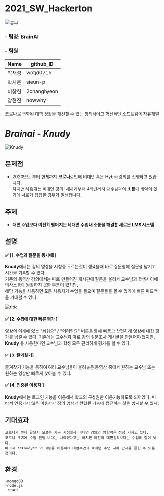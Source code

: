 # 2021_SW_Hackerton   
![공부](https://user-images.githubusercontent.com/69957743/126737523-4f9aa2df-e0b2-433e-96ae-7472722a1428.PNG)

### - 팀명: BrainAI
### - 팀원
|Name|github_ID|
|------|------|
|박재성|wotjd0715|
|박시은|sieun-p|
|이창현|2changhyeon|
|장현진|nowwhy|

코로나로 변화된 대학 생활을 개선할 수 있는 창의적이고 혁신적인 소프트웨어 자유개발
# _Brainai_ - _Knudy_
![Knudy](https://user-images.githubusercontent.com/69957743/126726581-b4e54a3d-e8b2-409c-8ef3-67808093f148.PNG)   

## 문제점
- 2020년도 부터 현재까지 **코로나**로인해 비대면 혹은 Hybrid강의를 진행하고 있습니다.   
하지만 처음겪는 비대면 강의! 새내기부터 4학년까지 교수님과의 **소통**에 제약이 있기에 서로가 답답한 경우가 발생합니다.

## 주제
- **대면 수업보다 여전히 떨어지는 비대면 수업내 소통을 해결할 새로운 LMS 시스템**

## 설명

 #### ✅ [1. 수업과 질문을 동시에!]   
   **Knudy**에서는 강의 영상을 시청중 모르는것이 생겼을때 바로 질문창에 질문을 남기고 시간을 기록할 수 있다.       
   기존의 동영상 강의에서는 따로 만들어진 게시판에 질문을 올려서 교수님과 학생사이에 의사소통이
   원활하지 못한 부분이 있지만,   
   해당 기능을 사용하면 모든 사용자가 수업을 들으며 질문들을 볼 수 있기에 빠른 피드백을 기대할 수 있다.
      
   ![title](https://user-images.githubusercontent.com/69957743/126738283-2f4c8cd7-a8f8-4031-a2f1-588ccf8fdc77.png)
 
 
 #### ✅ [2. 수업에 대한 빠른 평가 ]   
   영상의 아래에 있는 "쉬워요" / "어려워요" 버튼을 통해 빠르고 간편하게 영상에 대한 평가를 남길 수 있다.
   기존에는 교수님이 따로 강의 설문조사 게시글을 만들어야 했지만, **Knudy** 를 사용한다면 교수님과 학생
   모두 편리하게 평가를 할 수 있다.
 
 
 #### ✅ [3. 즐겨찾기]   
   즐겨찾기 기능을 통하여 여러 교수님들이 올려놓은 동영상 중에서 원하는 교수님 또는 원하는 영상만 빠르게 찾아볼 수 있다.
     
 
 #### ✅ [4. 인증된 이용자 ]  
   **Knudy**에서는 로그인 기능을 이용해서 학교의 구성원만 이용가능하도록 되어있다.
   따라서 인증되지 않은 이용자가 강의 영상과 관련된 기능에 접근하는 것을 방지할 수 있다.
     
    
    
 ## 기대효과
    코로나가 언제 끝날지 모르는 지금 시점에서 비대면 강의의 영향력은 점점 커지고 있다.
    코로나 초기에 수업 진행 보다는 나아졌다고는 하지만 여전히 대면강의보다는 수업의 질이 낮다.
    따라서 **Knudy** 의 기능을 이용하여 대면수업과 비대면 수업 사이 간극을 좁힐 수 있을 것이다.
    
    
 ## 환경
    -mongoDB
    -node.js
    -react
    
    
